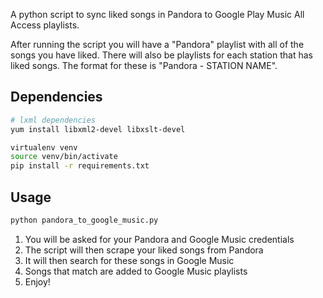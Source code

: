 A python script to sync liked songs in Pandora to Google Play Music All Access playlists.

After running the script you will have a "Pandora" playlist with all of the songs you have liked.
There will also be playlists for each station that has liked songs.
The format for these is "Pandora - STATION NAME".

## Dependencies

```bash
# lxml dependencies
yum install libxml2-devel libxslt-devel

virtualenv venv
source venv/bin/activate
pip install -r requirements.txt
```

## Usage

```bash
python pandora_to_google_music.py
```

1. You will be asked for your Pandora and Google Music credentials
1. The script will then scrape your liked songs from Pandora
1. It will then search for these songs in Google Music
1. Songs that match are added to Google Music playlists
1. Enjoy!
